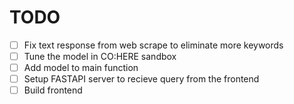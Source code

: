 # TODO

- [ ] Fix text response from web scrape to eliminate more keywords
- [ ] Tune the model in CO:HERE sandbox
- [ ] Add model to main function
- [ ] Setup FASTAPI server to recieve query from the frontend
- [ ] Build frontend